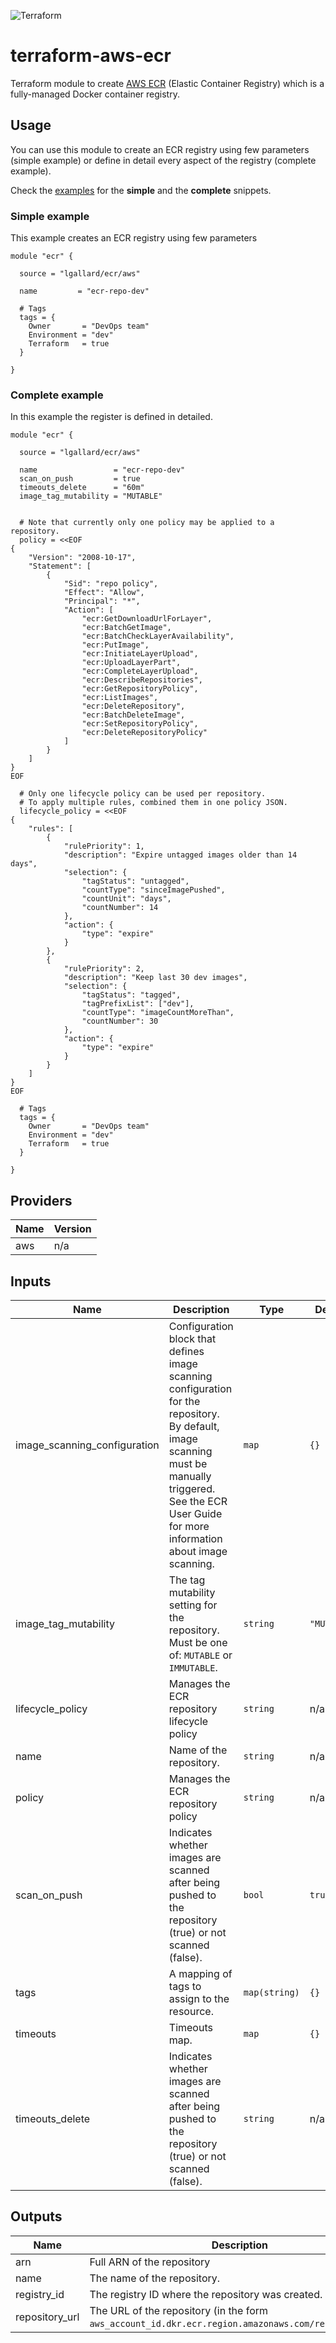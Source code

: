 ![Terraform](https://lgallardo.com/images/terraform.jpg)
# terraform-aws-ecr
Terraform module to create [AWS ECR](https://aws.amazon.com/ecr/) (Elastic Container Registry) which is a fully-managed Docker container registry.

## Usage
You can use this module to create an ECR registry using few parameters (simple example) or define in detail every aspect of the registry (complete example).

Check the [examples](examples/) for the  **simple** and the **complete** snippets.

### Simple example
This example creates an ECR registry using few parameters

```
module "ecr" {

  source = "lgallard/ecr/aws"

  name         = "ecr-repo-dev"

  # Tags
  tags = {
    Owner       = "DevOps team"
    Environment = "dev"
    Terraform   = true
  }

}
```

### Complete example
In this example the register is defined in detailed.

```
module "ecr" {

  source = "lgallard/ecr/aws"

  name                 = "ecr-repo-dev"
  scan_on_push         = true
  timeouts_delete      = "60m"
  image_tag_mutability = "MUTABLE"


  # Note that currently only one policy may be applied to a repository.
  policy = <<EOF
{
    "Version": "2008-10-17",
    "Statement": [
        {
            "Sid": "repo policy",
            "Effect": "Allow",
            "Principal": "*",
            "Action": [
                "ecr:GetDownloadUrlForLayer",
                "ecr:BatchGetImage",
                "ecr:BatchCheckLayerAvailability",
                "ecr:PutImage",
                "ecr:InitiateLayerUpload",
                "ecr:UploadLayerPart",
                "ecr:CompleteLayerUpload",
                "ecr:DescribeRepositories",
                "ecr:GetRepositoryPolicy",
                "ecr:ListImages",
                "ecr:DeleteRepository",
                "ecr:BatchDeleteImage",
                "ecr:SetRepositoryPolicy",
                "ecr:DeleteRepositoryPolicy"
            ]
        }
    ]
}
EOF

  # Only one lifecycle policy can be used per repository.
  # To apply multiple rules, combined them in one policy JSON.
  lifecycle_policy = <<EOF
{
    "rules": [
        {
            "rulePriority": 1,
            "description": "Expire untagged images older than 14 days",
            "selection": {
                "tagStatus": "untagged",
                "countType": "sinceImagePushed",
                "countUnit": "days",
                "countNumber": 14
            },
            "action": {
                "type": "expire"
            }
        },
        {
            "rulePriority": 2,
            "description": "Keep last 30 dev images",
            "selection": {
                "tagStatus": "tagged",
                "tagPrefixList": ["dev"],
                "countType": "imageCountMoreThan",
                "countNumber": 30
            },
            "action": {
                "type": "expire"
            }
        }
    ]
}
EOF

  # Tags
  tags = {
    Owner       = "DevOps team"
    Environment = "dev"
    Terraform   = true
  }

}

```
## Providers

| Name | Version |
|------|---------|
| aws | n/a |

## Inputs

| Name | Description | Type | Default | Required |
|------|-------------|------|---------|:--------:|
| image\_scanning\_configuration | Configuration block that defines image scanning configuration for the repository. By default, image scanning must be manually triggered. See the ECR User Guide for more information about image scanning. | `map` | `{}` | no |
| image\_tag\_mutability | The tag mutability setting for the repository. Must be one of: `MUTABLE` or `IMMUTABLE`. | `string` | `"MUTABLE"` | no |
| lifecycle\_policy | Manages the ECR repository lifecycle policy | `string` | n/a | yes |
| name | Name of the repository. | `string` | n/a | yes |
| policy | Manages the ECR repository policy | `string` | n/a | yes |
| scan\_on\_push | Indicates whether images are scanned after being pushed to the repository (true) or not scanned (false). | `bool` | `true` | no |
| tags | A mapping of tags to assign to the resource. | `map(string)` | `{}` | no |
| timeouts | Timeouts map. | `map` | `{}` | no |
| timeouts\_delete | Indicates whether images are scanned after being pushed to the repository (true) or not scanned (false). | `string` | n/a | no |

## Outputs

| Name | Description |
|------|-------------|
| arn | Full ARN of the repository |
| name | The name of the repository. |
| registry\_id | The registry ID where the repository was created. |
| repository\_url | The URL of the repository (in the form `aws_account_id.dkr.ecr.region.amazonaws.com/repositoryName`) |
